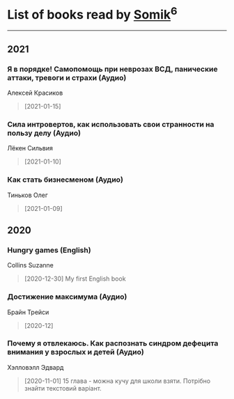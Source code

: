 # List of books read by [Somik](https://www.facebook.com/profile.php?id=100006761945842)<sup>6</sup>
---

## 2021

### Я в порядке! Самопомощь при неврозах ВСД, панические аттаки, тревоги и страхи (Аудио)
Алексей Красиков
> [2021-01-15] 


### Сила интровертов, как использовать свои странности на пользу делу (Аудио)
Лёкен Сильвия
> [2021-01-10] 


### Как стать бизнесменом (Аудио)
Тиньков Олег
> [2021-01-09] 



## 2020

### Hungry games (English)
Collins Suzanne
> [2020-12-30] My first English book


### Достижение максимума (Аудио)
Брайн Трейси
> [2020-12] 


### Почему я отвлекаюсь. Как распознать синдром дефецита внимания у взрослых и детей (Аудио)
Хэлловэлл Эдвард
> [2020-11-01] 15 глава - можна кучу для школи взяти. Потрібно знайти текстовий варіант.



